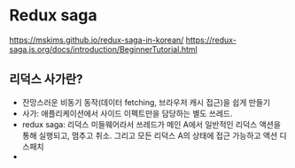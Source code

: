 # Redux saga
https://mskims.github.io/redux-saga-in-korean/
https://redux-saga.js.org/docs/introduction/BeginnerTutorial.html

## 리덕스 사가란?
- 잔망스러운 비동기 동작(데이터 fetching, 브라우저 캐시 접근)을 쉽게 만들기
- 사가: 애플리케이션에서 사이드 이펙트만을 담당하는 별도 쓰레드.
- redux saga: 리덕스 미들웨어라서 쓰레드가 메인 A에서 일반적인 리덕스 액션을 통해 실행되고, 멈추고 취소. 그리고 모든 리덕스 A의 상태에 접근 가능하고 액션 디스패치
- 
